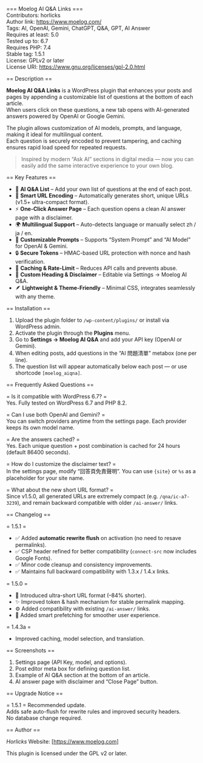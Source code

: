=== Moelog AI Q&A Links ===  
Contributors: horlicks  
Author link: https://www.moelog.com/  
Tags: AI, OpenAI, Gemini, ChatGPT, Q&A, GPT, AI Answer  
Requires at least: 5.0  
Tested up to: 6.7  
Requires PHP: 7.4  
Stable tag: 1.5.1  
License: GPLv2 or later  
License URI: https://www.gnu.org/licenses/gpl-2.0.html  

== Description ==

**Moelog AI Q&A Links** is a WordPress plugin that enhances your posts and pages by appending a customizable list of questions at the bottom of each article.  
When users click on these questions, a new tab opens with AI-generated answers powered by OpenAI or Google Gemini.

The plugin allows customization of AI models, prompts, and language, making it ideal for multilingual content.  
Each question is securely encoded to prevent tampering, and caching ensures rapid load speed for repeated requests.

> Inspired by modern “Ask AI” sections in digital media — now you can easily add the same interactive experience to your own blog.


== Key Features ==

* 🧠 **AI Q&A List** – Add your own list of questions at the end of each post.  
* 🔗 **Smart URL Encoding** – Automatically generates short, unique URLs (v1.5+ ultra-compact format).  
* ⚡ **One-Click Answer Page** – Each question opens a clean AI answer page with a disclaimer.  
* 🌍 **Multilingual Support** – Auto-detects language or manually select zh / ja / en.  
* 🧩 **Customizable Prompts** – Supports “System Prompt” and “AI Model” for OpenAI & Gemini.  
* 🔒 **Secure Tokens** – HMAC-based URL protection with nonce and hash verification.  
* 🚀 **Caching & Rate-Limit** – Reduces API calls and prevents abuse.  
* 🎨 **Custom Heading & Disclaimer** – Editable via Settings → Moelog AI Q&A.  
* 🪶 **Lightweight & Theme-Friendly** – Minimal CSS, integrates seamlessly with any theme.  

== Installation ==

1. Upload the plugin folder to `/wp-content/plugins/` or install via WordPress admin.  
2. Activate the plugin through the **Plugins** menu.  
3. Go to **Settings → Moelog AI Q&A** and add your API key (OpenAI or Gemini).  
4. When editing posts, add questions in the “AI 問題清單” metabox (one per line).  
5. The question list will appear automatically below each post — or use shortcode `[moelog_aiqna]`.  

== Frequently Asked Questions ==

= Is it compatible with WordPress 6.7? =  
Yes. Fully tested on WordPress 6.7 and PHP 8.2.

= Can I use both OpenAI and Gemini? =  
You can switch providers anytime from the settings page. Each provider keeps its own model name.

= Are the answers cached? =  
Yes. Each unique question + post combination is cached for 24 hours (default 86400 seconds).

= How do I customize the disclaimer text? =  
In the settings page, modify “回答頁免責聲明”. You can use `{site}` or `%s` as a placeholder for your site name.

= What about the new short URL format? =  
Since v1.5.0, all generated URLs are extremely compact (e.g. `/qna/ic-a7-3239`), and remain backward compatible with older `/ai-answer/` links.

== Changelog ==

= 1.5.1 =
* ✅ Added **automatic rewrite flush** on activation (no need to resave permalinks).  
* ✅ CSP header refined for better compatibility (`connect-src` now includes Google Fonts).  
* ✅ Minor code cleanup and consistency improvements.  
* ✅ Maintains full backward compatibility with 1.3.x / 1.4.x links.  

= 1.5.0 =
* 🚀 Introduced ultra-short URL format (–84% shorter).  
* ✨ Improved token & hash mechanism for stable permalink mapping.  
* ⚙️ Added compatibility with existing `/ai-answer/` links.  
* 🧱 Added smart prefetching for smoother user experience.  

= 1.4.3a =
* Improved caching, model selection, and translation.  

== Screenshots ==

1. Settings page (API Key, model, and options).  
2. Post editor meta box for defining question list.  
3. Example of AI Q&A section at the bottom of an article.  
4. AI answer page with disclaimer and “Close Page” button.

== Upgrade Notice ==

= 1.5.1 =
Recommended update.  
Adds safe auto-flush for rewrite rules and improved security headers.  
No database change required.

== Author ==  

*Horlicks*
Website: [https://www.moelog.com]

This plugin is licensed under the GPL v2 or later.  
